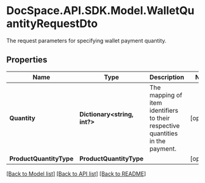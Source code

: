 # DocSpace.API.SDK.Model.WalletQuantityRequestDto
The request parameters for specifying wallet payment quantity.

## Properties

Name | Type | Description | Notes
------------ | ------------- | ------------- | -------------
**Quantity** | **Dictionary&lt;string, int?&gt;** | The mapping of item identifiers to their respective quantities in the payment. | [optional] 
**ProductQuantityType** | **ProductQuantityType** |  | [optional] 

[[Back to Model list]](../README.md#documentation-for-models) [[Back to API list]](../README.md#documentation-for-api-endpoints) [[Back to README]](../README.md)


